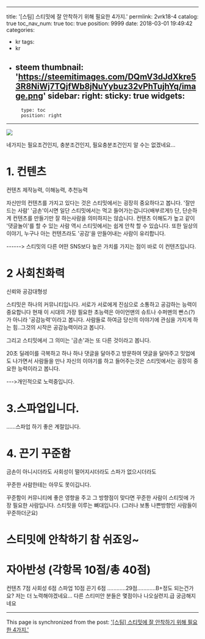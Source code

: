 
---
title: '[스팀] 스티밋에 잘 안착하기 위해 필요한 4가지.'
permlink: 2vrk18-4
catalog: true
toc_nav_num: true
toc: true
position: 9999
date: 2018-03-01 19:49:42
categories:
- kr
tags:
- kr
- steem
thumbnail: 'https://steemitimages.com/DQmV3dJdXkre53R8NiWj7TQjfWb8jNuYybuz32vPhTujhYq/image.png'
sidebar:
    right:
        sticky: true
widgets:
    -
        type: toc
        position: right
---


![](https://steemitimages.com/DQmV3dJdXkre53R8NiWj7TQjfWb8jNuYybuz32vPhTujhYq/image.png)

네가지는 필요조건인지, 충분조건인지, 필요충분조건인지 알 수는 없겠네요...

# 1. 컨텐츠
컨텐츠 제작능력, 이해능력, 추천능력

자신만의 컨텐츠를 가지고 있다는 것은 스티밋에서는 굉장히 중요하다고 봅니다. 
 '잘만드는 사람' '금손'이시면 일단 스티밋에서는 먹고 들어가는겁니다(배부르게!)
단, 단순하게 컨텐츠를 만들기만 잘 하는사람을 의미하지는 않습니다.
컨텐츠 이해도가 높고 같이 '댓글놀이'를 할 수 있는 사람 역시 스티밋에서는 쉽게 안착 할 수 있습니다.
또한 일상의 이야기, 누구나 아는 컨텐츠라도 '공감'을 만들어내는 사람이 유리합니다.

------> 스티밋의 다른 어떤 SNS보다 높은 가치를 가지는 점이 바로 이 컨텐츠입니다. 

# 2 사회친화력
신뢰와 공감대형성 

스티밋은 하나의 커뮤니티입니다. 서로가 서로에게 진심으로 소통하고 공감하는 능력이 중요합니다
현재 이 시대의 가장 필요한 초능력은 아이언맨의 슈트나 수퍼맨의 빤스(?)가 아니라 '공감능력'이라고 봅니다.
사람들로 하여금 당신의 이야기에 관심을 가지게 하는 힘..그것의 시작은 공감능력이라고 봅니다.

그리고 스티밋에서 그 의미는  '금손'과는 또 다른 것이라고 봅니다.

20초 딜레이를 극복하고 하나 하나 댓글을 달아주고 방문하여 댓글을 달아주고
밋업에도 나가면서 사람들을 만나 자신의 이야기를 하고 들어주는것은 
스티밋에서는 굉장히 중요한 능력이라고 봅니다.

--->개인적으로 노력중입니다.

# 3.스파업입니다.
......스파업 하기 좋은 계절입니다.

# 4. 끈기 꾸준함
금손이 아니시더라도
사회성이 떨어지시더라도
스파가 없으시더라도

꾸준한 사람한테는 아무도 못이깁니다.

꾸준함이 커뮤니티에 좋은 영향을 주고 그 방향점이 맞다면 꾸준한 사람이 스티밋에 가장 필요한 사람입니다. 스티밋을 이루는 뼈대입니다.
(그러나 보통 나쁜방향인 사람들이 꾸준하더군요)


# 스티밋에 안착하기 참 쉬죠잉~




# 자아반성 (각항목 10점/총 40점)
컨텐츠 7점
사회성 6점
스파업 10점
끈기 6점
............29점............B+정도 되는건가요?  저는 더 노력해야겠네요...
다른 스티미안 분들은 몇점이나 나오실련지.급 궁금해지네요

- - -

This page is synchronized from the post: ['[스팀] 스티밋에 잘 안착하기 위해 필요한 4가지.'](https://steemit.com/@virus707/2vrk18-4)

